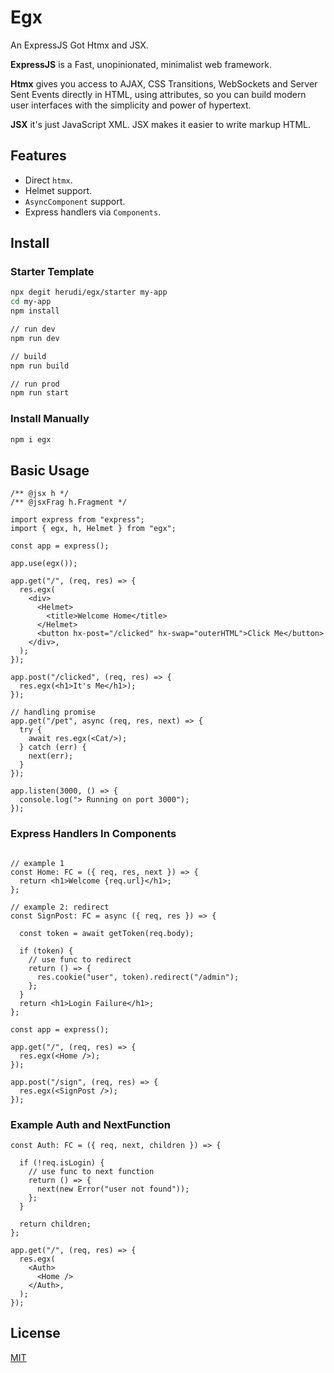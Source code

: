 # Egx

An ExpressJS Got Htmx and JSX.

<b>ExpressJS</b> is a Fast, unopinionated, minimalist web framework.

<b>Htmx</b> gives you access to AJAX, CSS Transitions, WebSockets and Server
Sent Events directly in HTML, using attributes, so you can build modern user
interfaces with the simplicity and power of hypertext.

<b>JSX</b> it's just JavaScript XML. JSX makes it easier to write markup HTML.

## Features

- Direct `htmx`.
- Helmet support.
- `AsyncComponent` support.
- Express handlers via `Components`.

## Install

### Starter Template

```bash
npx degit herudi/egx/starter my-app
cd my-app
npm install

// run dev
npm run dev

// build
npm run build

// run prod
npm run start
```

### Install Manually

```bash
npm i egx
```

## Basic Usage

```tsx
/** @jsx h */
/** @jsxFrag h.Fragment */

import express from "express";
import { egx, h, Helmet } from "egx";

const app = express();

app.use(egx());

app.get("/", (req, res) => {
  res.egx(
    <div>
      <Helmet>
        <title>Welcome Home</title>
      </Helmet>
      <button hx-post="/clicked" hx-swap="outerHTML">Click Me</button>
    </div>,
  );
});

app.post("/clicked", (req, res) => {
  res.egx(<h1>It's Me</h1>);
});

// handling promise
app.get("/pet", async (req, res, next) => {
  try {
    await res.egx(<Cat/>);
  } catch (err) {
    next(err);
  }
});

app.listen(3000, () => {
  console.log("> Running on port 3000");
});
```

### Express Handlers In Components

```tsx

// example 1
const Home: FC = ({ req, res, next }) => {
  return <h1>Welcome {req.url}</h1>;
};

// example 2: redirect
const SignPost: FC = async ({ req, res }) => {

  const token = await getToken(req.body);

  if (token) {
    // use func to redirect
    return () => {
      res.cookie("user", token).redirect("/admin");
    };
  }
  return <h1>Login Failure</h1>;
};

const app = express();

app.get("/", (req, res) => {
  res.egx(<Home />);
});

app.post("/sign", (req, res) => {
  res.egx(<SignPost />);
});

```

### Example Auth and NextFunction

```tsx
const Auth: FC = ({ req, next, children }) => {

  if (!req.isLogin) {
    // use func to next function
    return () => {
      next(new Error("user not found"));
    };
  }

  return children;
};

app.get("/", (req, res) => {
  res.egx(
    <Auth>
      <Home />
    </Auth>,
  );
});
```

## License

[MIT](LICENSE)
